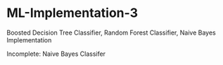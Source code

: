 # ML-Implementation-3
Boosted Decision Tree Classifier, Random Forest Classifier, Naive Bayes Implementation

Incomplete: Naive Bayes Classifer
